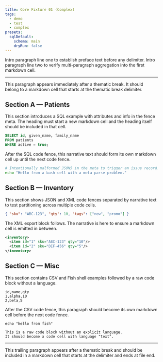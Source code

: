 ```yaml
---
title: Core Fixture 01 (Complex)
tags:
  - demo
  - test
  - complex
presets:
  sqlDefault:
    schema: main
    dryRun: false
---
```


Intro paragraph line one to establish preface text before any delimiter.
Intro paragraph line two to verify multi-paragraph aggregation into the first markdown cell.

---

This paragraph appears immediately after a thematic break. It should belong to a markdown cell that starts at the thematic break delimiter.

## Section A — Patients

This section introduces a SQL example with attributes and info in the fence meta. The heading must start a new markdown cell and the heading itself should be included in that cell.

```sql attrs { id: 1, name: 'patients', dryRun: true }
SELECT id, given_name, family_name
FROM patients
WHERE active = true;
```

After the SQL code fence, this narrative text should form its own markdown cell up until the next code fence.

```bash run-once { id: , }
# Intentionally malformed JSON5 in the meta to trigger an issue record.
echo "Hello from a bash cell with a meta parse problem."
```

## Section B — Inventory

This section shows JSON and XML code fences separated by narrative text to test partitioning across multiple code cells.

```json { note: 'ok' }
{ "sku": "ABC-123", "qty": 10, "tags": ["new", "promo"] }
```

The XML export block follows. The narrative is here to ensure a markdown cell is emitted in between.

```xml { role: 'export' }
<inventory>
  <item id="1" sku="ABC-123" qty="10"/>
  <item id="2" sku="DEF-456" qty="5"/>
</inventory>
```

## Section C — Misc

This section contains CSV and Fish shell examples followed by a raw code block without a language.

```csv
id,name,qty
1,alpha,10
2,beta,5
```

After the CSV code fence, this paragraph should become its own markdown cell before the next code fence.

```fish meta
echo "hello from fish"
```

```
This is a raw code block without an explicit language.
It should become a code cell with language "text".
```

---

This trailing paragraph appears after a thematic break and should be included in a markdown cell that starts at the delimiter and ends at file end.
